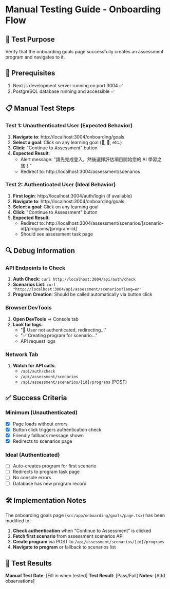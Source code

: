 # Manual Testing Guide - Onboarding Flow

## 🎯 Test Purpose
Verify that the onboarding goals page successfully creates an assessment program and navigates to it.

## 🚀 Prerequisites
1. Next.js development server running on port 3004 ✅
2. PostgreSQL database running and accessible ✅

## 📋 Manual Test Steps

### Test 1: Unauthenticated User (Expected Behavior)
1. **Navigate to**: http://localhost:3004/onboarding/goals
2. **Select a goal**: Click on any learning goal (🧠, 🚀, etc.)
3. **Click**: "Continue to Assessment" button
4. **Expected Result**: 
   - Alert message: "請先完成登入，然後選擇評估項目開始您的 AI 學習之旅！"
   - Redirect to: http://localhost:3004/assessment/scenarios

### Test 2: Authenticated User (Ideal Behavior)
1. **First login**: http://localhost:3004/auth/login (if available)
2. **Navigate to**: http://localhost:3004/onboarding/goals
3. **Select a goal**: Click on any learning goal
4. **Click**: "Continue to Assessment" button
5. **Expected Result**: 
   - Redirect to: http://localhost:3004/assessment/scenarios/[scenario-id]/programs/[program-id]
   - Should see assessment task page

## 🔍 Debug Information

### API Endpoints to Check
1. **Auth Check**: `curl http://localhost:3004/api/auth/check`
2. **Scenarios List**: `curl "http://localhost:3004/api/assessment/scenarios?lang=en"`
3. **Program Creation**: Should be called automatically via button click

### Browser DevTools
1. **Open DevTools** → Console tab
2. **Look for logs**:
   - "🔐 User not authenticated, redirecting..."
   - "✅ Creating program for scenario..."
   - API request logs

### Network Tab
1. **Watch for API calls**:
   - `/api/auth/check`
   - `/api/assessment/scenarios`
   - `/api/assessment/scenarios/[id]/programs` (POST)

## ✅ Success Criteria

### Minimum (Unauthenticated)
- [x] Page loads without errors
- [x] Button click triggers authentication check
- [x] Friendly fallback message shown
- [x] Redirects to scenarios page

### Ideal (Authenticated)
- [ ] Auto-creates program for first scenario
- [ ] Redirects to program task page
- [ ] No console errors
- [ ] Database has new program record

## 🛠️ Implementation Notes

The onboarding goals page (`src/app/onboarding/goals/page.tsx`) has been modified to:

1. **Check authentication** when "Continue to Assessment" is clicked
2. **Fetch first scenario** from assessment scenarios API
3. **Create program** via POST to `/api/assessment/scenarios/[id]/programs`
4. **Navigate to program** or fallback to scenarios list

## 🎯 Test Results

**Manual Test Date**: [Fill in when tested]
**Test Result**: [Pass/Fail]
**Notes**: [Add observations]